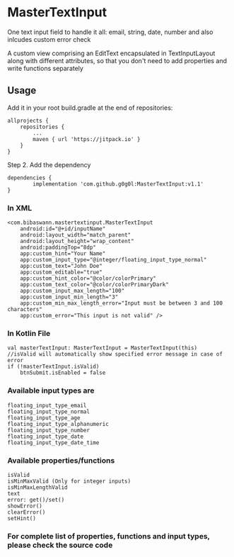 # MasterTextInput
One text input field to handle it all: email, string, date, number and also inlcudes custom error check

A custom view comprising an EditText encapsulated in TextInputLayout along with different attributes, so that you don't need to add properties and write functions separately

## Usage

Add it in your root build.gradle at the end of repositories:

	allprojects {
		repositories {
			...
			maven { url 'https://jitpack.io' }
		}
	}
Step 2. Add the dependency

	dependencies {
	        implementation 'com.github.g0g0l:MasterTextInput:v1.1'
	}


### In XML
```
<com.bibaswann.mastertextinput.MasterTextInput
    android:id="@+id/inputName"
    android:layout_width="match_parent"
    android:layout_height="wrap_content"
    android:paddingTop="8dp"
    app:custom_hint="Your Name"
    app:custom_input_type="@integer/floating_input_type_normal"
    app:custom_text="John Doe"
    app:custom_editable="true"
    app:custom_hint_color="@color/colorPrimary"
    app:custom_text_color="@color/colorPrimaryDark"
    app:custom_input_max_length="100"
    app:custom_input_min_length="3"
    app:custom_min_max_length_error="Input must be between 3 and 100 characters"
    app:custom_error="This input is not valid" />
```
### In Kotlin File
```
val masterTextInput: MasterTextInput = MasterTextInput(this)
//isValid will automatically show specified error message in case of error
if (!masterTextInput.isValid)
	btnSubmit.isEnabled = false
```
### Available input types are
```
floating_input_type_email
floating_input_type_normal
floating_input_type_age
floating_input_type_alphanumeric
floating_input_type_number
floating_input_type_date
floating_input_type_date_time
```
### Available properties/functions
```
isValid
isMinMaxValid (Only for integer inputs)
isMinMaxLengthValid
text
error: get()/set()
showError()
clearError()
setHint()
```

### For complete list of properties, functions and input types, please check the source code
